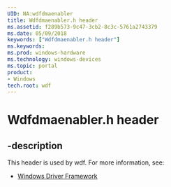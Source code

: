 ```yaml
---
UID: NA:wdfdmaenabler
title: Wdfdmaenabler.h header
ms.assetid: f289b573-9c47-3cb2-8c3c-5761a2743379
ms.date: 05/09/2018
keywords: ["Wdfdmaenabler.h header"]
ms.keywords: 
ms.prod: windows-hardware
ms.technology: windows-devices
ms.topic: portal
product:
- Windows
tech.root: wdf
---
```


# Wdfdmaenabler.h header


## -description


This header is used by wdf. For more information, see:

- [Windows Driver Framework](../_wdf/index.md)
